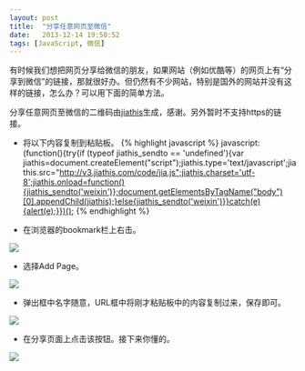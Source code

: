 ```yaml
---
layout: post
title:  "分享任意网页至微信"
date:   2013-12-14 19:50:52
tags: [JavaScript, 微信]
---
```


有时候我们想把网页分享给微信的朋友，如果网站（例如优酷等）的网页上有“分享到微信”的链接，那就很好办。但仍然有不少网站，特别是国外的网站并没有这样的链接，怎么办？可以用下面的简单方法。

分享任意网页至微信的二维码由<a href="http://jiathis.com" target="_blank">jiathis</a>生成，感谢。另外暂时不支持https的链接。

* 将以下内容复制到粘贴板。
{% highlight javascript %}
javascript:(function(){try{if (typeof jiathis_sendto == 'undefined'){var jiathis=document.createElement("script");jiathis.type='text/javascript';jiathis.src="http://v3.jiathis.com/code/jia.js";jiathis.charset='utf-8';jiathis.onload=function(){jiathis_sendto('weixin')};document.getElementsByTagName("body")[0].appendChild(jiathis);}else{jiathis_sendto('weixin')}}catch(e){alert(e);}})();
{% endhighlight %}

* 在浏览器的bookmark栏上右击。

![]({{site.baseurl}}/images/20131214/2.jpg)

* 选择Add Page。

![]({{site.baseurl}}/images/20131214/3.jpg)

* 弹出框中名字随意，URL框中将刚才粘贴板中的内容复制过来，保存即可。

![]({{site.baseurl}}/images/20131214/4.jpg)

* 在分享页面上点击该按钮。接下来你懂的。

![]({{site.baseurl}}/images/20131214/5.jpg)
